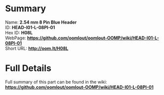 
Summary
=================
  
Name: __2.54 mm 8 Pin Blue Header__    
ID: __HEAD-I01-L-08PI-01__   
Hex ID: __H08L__   
WebPage: __https://github.com/oomlout/oomlout-OOMP/wiki/HEAD-I01-L-08PI-01__   
Short URL: __http://oom.lt/H08L__   

Full Details
==========================
Full summary of this part can be found in the wiki:   
__https://github.com/oomlout/oomlout-OOMP/wiki/HEAD-I01-L-08PI-01__    

